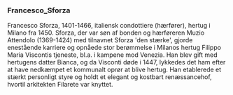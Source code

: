 ### Francesco_Sforza


Francesco Sforza, 1401-1466, italiensk condottiere (hærfører), hertug i Milano fra 1450. Sforza, der var søn af bonden og hærføreren Muzio Attendolo (1369-1424) med tilnavnet Sforza 'den stærke', gjorde enestående karriere og opnåede stor berømmelse i Milanos hertug Filippo Maria Viscontis tjeneste, bl.a. i kampene mod Venezia. Han blev gift med hertugens datter Bianca, og da Visconti døde i 1447, lykkedes det ham efter at have nedkæmpet et kommunalt oprør at blive hertug. Han etablerede et stærkt personligt styre og holdt et elegant og kostbart renæssancehof, hvortil arkitekten Filarete var knyttet.